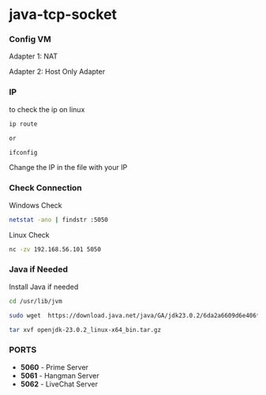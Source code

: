 # java-tcp-socket

### Config VM
Adapter 1:
NAT

Adapter 2: 
Host Only Adapter

### IP
to check the ip on linux
```bash
ip route

or

ifconfig
```

Change the IP in the file with your IP

### Check Connection


Windows Check
```bash
netstat -ano | findstr :5050
```

Linux Check
```bash
nc -zv 192.168.56.101 5050
```


### Java if Needed
Install Java if needed
```bash
cd /usr/lib/jvm

sudo wget  https://download.java.net/java/GA/jdk23.0.2/6da2a6609d6e406f85c491fcb119101b/7/GPL/openjdk-23.0.2_linux-x64_bin.tar.gz

tar xvf openjdk-23.0.2_linux-x64_bin.tar.gz
```


### PORTS

- **5060** - Prime Server
- **5061** - Hangman Server
- **5062** - LiveChat Server
